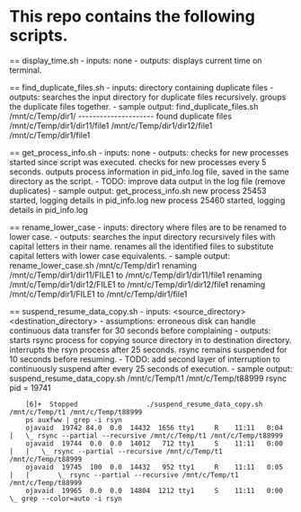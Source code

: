 # This repo contains the following scripts.

== display_time.sh
	- inputs: none
	- outputs: displays current time on terminal.

== find_duplicate_files.sh
	- inputs: directory containing duplicate files
	- outputs: searches the input directory for duplicate files recursively. groups the duplicate files together.
	- sample output: 
		find_duplicate_files.sh /mnt/c/Temp/dir1/
		---------------------
		found duplicate files
		/mnt/c/Temp/dir1/dir11/file1
		/mnt/c/Temp/dir1/dir12/file1
		/mnt/c/Temp/dir1/file1

== get_process_info.sh
	- inputs: none
	- outputs: checks for new processes started since script was executed. checks for new processes every 5 seconds.
	           outputs process information in pid_info.log file, saved in the same directory as the script.
	- TODO: improve data output in the log file (remove duplicates)
	- sample output:
		get_process_info.sh
		new process 25453 started, logging details in pid_info.log
		new process 25460 started, logging details in pid_info.log
		
== rename_lower_case
	- inputs: directory where files are to be renamed to lower case.
	- outputs: searches the input directory recursively files with capital letters in their name. renames all the 
		   identified files to substitute capital letters with lower case equivalents.
	- sample output:
		rename_lower_case.sh /mnt/c/Temp/dir1
		renaming /mnt/c/Temp/dir1/dir11/FILE1 to /mnt/c/Temp/dir1/dir11/file1
		renaming /mnt/c/Temp/dir1/dir12/FILE1 to /mnt/c/Temp/dir1/dir12/file1
		renaming /mnt/c/Temp/dir1/FILE1 to /mnt/c/Temp/dir1/file1

== suspend_resume_data_copy.sh
	- inputs: <source_directory> <destination_directory>
	- assumptions: erroneous disk can handle continuous data transfer for 30 seconds before complaining
	- outputs: starts rsync process for copying source directory in to destination directory. interrupts the rsyn
		 process after 25 seconds. rsync remains suspended for 10 seconds before resuming.
	- TODO: add second layer of interruption to continuously suspend after every 25 seconds of execution.
	- sample output:
		suspend_resume_data_copy.sh  /mnt/c/Temp/t1 /mnt/c/Temp/t88999
		rsync pid = 19741

		[6]+  Stopped                 ./suspend_resume_data_copy.sh /mnt/c/Temp/t1 /mnt/c/Temp/t88999
		ps auxfww | grep -i rsyn
		ojavaid  19742 84.0  0.0  14432  1656 tty1     R    11:11   0:04      |   \_ rsync --partial --recursive /mnt/c/Temp/t1 /mnt/c/Temp/t88999
		ojavaid  19744  0.0  0.0  14012   712 tty1     S    11:11   0:00      |   |   \_ rsync --partial --recursive /mnt/c/Temp/t1 /mnt/c/Temp/t88999
		ojavaid  19745  100  0.0  14432   952 tty1     R    11:11   0:05      |   |       \_ rsync --partial --recursive /mnt/c/Temp/t1 /mnt/c/Temp/t88999
		ojavaid  19965  0.0  0.0  14804  1212 tty1     S    11:11   0:00      \_ grep --color=auto -i rsyn
